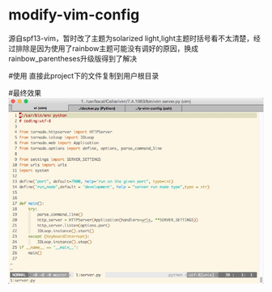 # modify-vim-config
源自spf13-vim，暂时改了主题为solarized light,light主题时括号看不太清楚，经过排除是因为使用了rainbow主题可能没有调好的原因，换成rainbow_parentheses升级版得到了解决

#使用
直接此project下的文件复制到用户根目录
  
#最终效果
![image](https://github.com/hw233/modify-vim-config/blob/master/img/01.png)
